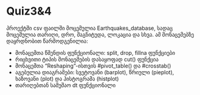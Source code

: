 # Quiz3&4

პროექტში csv ფაილში მოცემულია Earthquakes_database, სადაც მოცემულია თარიღი, დრო, მაგნიტუდა, ლოკაცია და სხვა. ამ მონაცემებზე დაყრდნობით წარმოდგენილია:
 - მონაცემთა წმენდის ფუნქციონალი: split, drop, fillna ფუნქციები
 - რიცხვითი ტიპის მონაცემების დასაყოფად cut() ფუნქცია
 - მონაცემთა “Reshaping”-ისთვის #pivot_table() და #crosstab()
 - აგებულია დიაგრამები: სვეტოვანი (barplot), წრიული (pieplot), ხაზოვანი (plot) და ჰისტოგრამა (histplot)
 - თარიღებთან სამუშაო dt ფუნქციონალი
